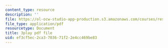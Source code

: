 ```yaml
---
content_type: resource
description: ''
file: https://ol-ocw-studio-app-production.s3.amazonaws.com/courses/res-10-001-making-science-and-engineering-pictures-a-practical-guide-to-presenting-your-work-spring-2016/ef3cf5ec2ca3703671f22e4cc469be83_zYcRXHYKYTI.pdf
file_type: application/pdf
resourcetype: Document
title: 3play pdf file
uid: ef3cf5ec-2ca3-7036-71f2-2e4cc469be83
---
```

